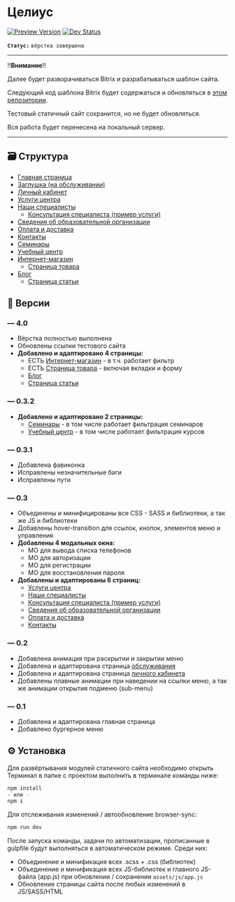 # Целиус

[![Preview Version](https://img.shields.io/badge/celius-4.0-brightgreen)](https://flathead.github.io/Celius-Static/) [![Dev Status](https://img.shields.io/badge/develop-in%20process-blue)](https://github.com/flathead/Celius-Static)

**`Статус:`** `вёрстка завершена`

---

‼️**Внимание**‼️

Далее будет разворачиваться Bitrix и разрабатываться шаблон сайта.

Следующий код шаблона Bitrix будет содержаться и обновляться в [этом репозитории](https://).

Тестовый статичный сайт сохранится, но не будет обновляться.

Вся работа будет перенесена на локальный сервер.

---

## 🗃️ Структура

- [Главная страница](https://flathead.github.io/Celius-Static/)
- [Заглушка (на обслуживании)](https://flathead.github.io/Celius-Static/maintenance)
- [Личный кабинет](https://flathead.github.io/Celius-Static/account)
- [Услуги центра](https://flathead.github.io/Celius-Static/services)
- [Наши специалисты](https://flathead.github.io/Celius-Static/employee)
  - [Консультация специалиста (пример услуги)](https://flathead.github.io/Celius-Static/services/konsultacia-specialista)
- [Сведения об образовательной организации](https://flathead.github.io/Celius-Static/information)
- [Оплата и доставка](https://flathead.github.io/Celius-Static/delivery)
- [Контакты](https://flathead.github.io/Celius-Static/contact)
- [Семинары](https://flathead.github.io/Celius-Static/seminars)
- [Учебный центр](https://flathead.github.io/Celius-Static/training)
- [Интернет-магазин](https://flathead.github.io/Celius-Static/shop)
  - [Страница товара](https://flathead.github.io/Celius-Static/shop/sample-product)
- [Блог](https://flathead.github.io/Celius-Static/blog)
  - [Страница статьи](https://flathead.github.io/Celius-Static/blog/sample-post)

## 📲 Версии

### — 4.0

- Вёрстка полностью выполнена
- Обновлены ссылки тестового сайта
- **Добавлено и адаптировано 4 страницы:**
  - ЕСТЬ [Интернет-магазин](https://flathead.github.io/Celius-Static/shop) - в т.ч. работает фильтр
  - ЕСТЬ [Страница товара](https://flathead.github.io/Celius-Static/shop/sample-product) - включая вкладки и форму
  - [Блог](https://flathead.github.io/Celius-Static/blog)
  - [Страница статьи](https://flathead.github.io/Celius-Static/blog/sample-post)

### — 0.3.2

- **Добавлено и адаптировано 2 страницы:**
  - [Семинары](https://flathead.github.io/Celius-Static/seminars) - в том числе работает фильтрация семинаров
  - [Учебный центр](https://flathead.github.io/Celius-Static/training) - в том числе работает фильтрация курсов

### — 0.3.1

- Добавлена фавиконка
- Исправлены незначительные баги
- Исправлены пути

### — 0.3

- Объединены и минифицированы все CSS - SASS и библиотеки, а так же JS и библиотеки
- Добавлены hover-transition для ссылок, кнопок, элементов меню и управления
- **Добавлены 4 модальных окна:**
  - МО для вывода списка телефонов
  - МО для авторизации
  - МО для регистрации
  - МО для восстановления пароля
- **Добавлены и адаптированы 6 страниц:**
  - [Услуги центра](https://flathead.github.io/Celius-Static/services)
  - [Наши специалисты](https://flathead.github.io/Celius-Static/employee)
  - [Консультация специалиста (пример услуги)](https://flathead.github.io/Celius-Static/services/konsultacia-specialista)
  - [Сведения об образовательной организации](https://flathead.github.io/Celius-Static/information)
  - [Оплата и доставка](https://flathead.github.io/Celius-Static/delivery)
  - [Контакты](https://flathead.github.io/Celius-Static/contact)

### — 0.2

- Добавлена анимация при раскрытии и закрытии меню
- Добавлена и адаптирована страница [обслуживания](https://flathead.github.io/Celius-Static/maintenance)
- Добавлена и адаптирована страница [личного кабинета](https://flathead.github.io/Celius-Static/account)
- Добавлены плавные анимации при наведении на ссылки меню, а так же анимации открытия подменю (sub-menu)

### — 0.1

- Добавлена и адаптирована главная страница
- Добавлено бургерное меню

## ⚙️ Установка

Для развёртывания модулей статичного сайта необходимо открыть Терминал в папке с проектом выполнить в терминале команды ниже:

```sh
npm install
- или -
npm i
```

Для отслеживания изменений / автообновление browser-sync:

```sh
npm run dev
```

После запуска команды, задачи по автоматизации, прописанные в gulpfile будут выполняться в автоматическом режиме. Среди них:

- Объединение и минификация всех .scss + .css (библиотек)
- Объединение и минификация всех JS-библиотек и главного JS-файла (app.js) при обновлении / сохранении `assets/js/app.js`
- Обновление страницы сайта после любых изменений в JS/SASS/HTML
